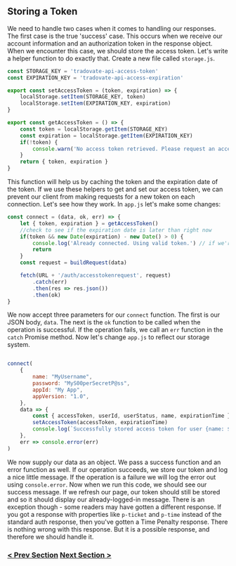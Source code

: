 ## Storing a Token
We need to handle two cases when it comes to handling our responses. The first case is the true 'success' case.
This occurs when we receive our account information and an authorization token in the response object. When we
encounter this case, we should store the access token. Let's write a helper function to do exactly that.
Create a new file called `storage.js`. 

```javascript
const STORAGE_KEY = 'tradovate-api-access-token'
const EXPIRATION_KEY = 'tradovate-api-access-expiration'

export const setAccessToken = (token, expiration) => {
    localStorage.setItem(STORAGE_KEY, token)
    localStorage.setItem(EXPIRATION_KEY, expiration)
}

export const getAccessToken = () => {
    const token = localStorage.getItem(STORAGE_KEY)
    const expiration = localStorage.getItem(EXPIRATION_KEY)
    if(!token) {
        console.warn('No access token retrieved. Please request an access token.')
    }
    return { token, expiration }
}
```

This function will help us by caching the token and the expiration date of the token. If we use these helpers
to get and set our access token, we can prevent our client from making requests for a new token on each connection.
Let's see how they work. In `app.js` let's make some changes:

```javascript
const connect = (data, ok, err) => {
    let { token, expiration } = getAccessToken()
    //check to see if the expiration date is later than right now
    if(token && new Date(expiration) - new Date() > 0) {
        console.log('Already connected. Using valid token.') // if we're connected we don't need a new token.
        return
    }
    const request = buildRequest(data)

    fetch(URL + '/auth/accesstokenrequest', request)
        .catch(err)
        .then(res => res.json())
        .then(ok)        
}
```

We now accept three parameters for our `connect` function. The first is our JSON body, `data`. The next is the `ok` function
to be called when the operation is successful. If the operation fails, we call an `err` function in the `catch` Promise method.
Now let's change `app.js` to reflect our storage system.

```javascript

connect(
    {
        name: "MyUsername",
        password: "MyS00perSecretP@ss",
        appId: "My App",
        appVersion: "1.0",
    },
    data => {
        const { accessToken, userId, userStatus, name, expirationTime } = data
        setAccessToken(accessToken, expirationTime)
        console.log(`Successfully stored access token for user {name: ${name}, ID: ${userId}, status: ${userStatus}}.`)
    },
    err => console.error(err)
)

```

We now supply our data as an object. We pass a success function and an error function as well. If our operation succeeds,
we store our token and log a nice little message. If the operation is a failure we will log the error out using `console.error`.
Now when we run this code, we should see our success message. If we refresh our page, our token should still be stored and so
it should display our already-logged-in message. There is an exception though - some readers may have gotten a different response.
If you got a response with properties like `p-ticket` and `p-time` instead of the standard auth response, then you've gotten a 
Time Penalty response. There is nothing wrong with this response. But it is a possible response, and therefore we should handle it.

### [< Prev Section](https://github.com/tradovate/example-api-js/tree/main/tutorial/Access/EX-1-Simple-Request) [Next Section >](https://github.com/tradovate/example-api-js/tree/main/tutorial/Access/EX-3-Time-Penalty)
